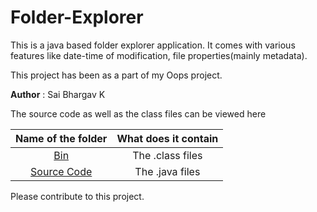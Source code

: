 # Folder-Explorer

This is a java based folder explorer application. It comes with various features like date-time of modification, file properties(mainly metadata).

This project has been as a part of my Oops project.

**Author** : Sai Bhargav K

The source code as well as the class files can be viewed here

| Name of the folder | What does it contain |
|:------------------:|:---------------------:|
|[Bin](./bin/sample) |The .class files|
|[Source Code](./src/sample)| The .java files |

Please contribute to this project.
